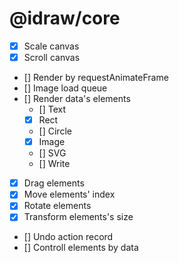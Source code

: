 # @idraw/core

- [x] Scale canvas
- [x] Scroll canvas
- [] Render by requestAnimateFrame
- [] Image load queue
- [] Render data's elements
  - [] Text
  - [x] Rect
  - [] Circle
  - [x] Image
  - [] SVG
  - [] Write
- [x] Drag elements
- [x] Move elements' index
- [x] Rotate elements
- [x] Transform elements's size
- [] Undo action record
- [] Controll elements by data